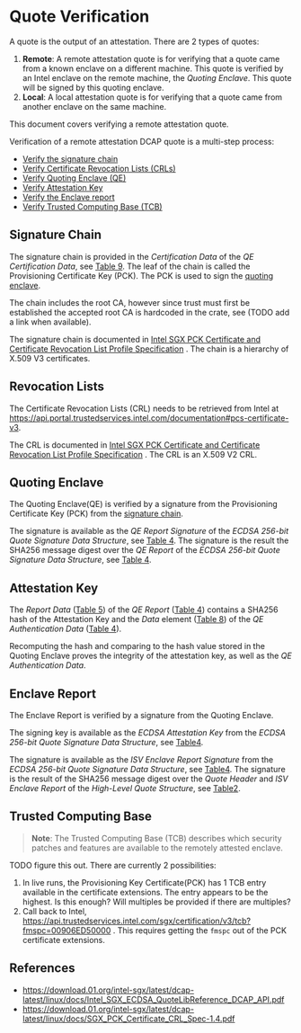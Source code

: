 # Quote Verification

A quote is the output of an attestation. There are 2 types of quotes:

1. **Remote**: A remote attestation quote is for verifying that a quote came
   from a known enclave on a different machine. This quote is verified by an
   Intel enclave on the remote machine, the _Quoting Enclave_. This quote will
   be signed by this quoting enclave.
2. **Local**: A local attestation quote is for verifying that a quote came from
   another enclave on the same machine.

This document covers verifying a remote attestation quote.

Verification of a remote attestation DCAP quote is a multi-step process:

* [Verify the signature chain](#signature-chain)
* [Verify Certificate Revocation Lists (CRLs)](#revocation-lists)
* [Verify Quoting Enclave (QE)](#quoting-enclave)
* [Verify Attestation Key](#attestation-key)
* [Verify the Enclave report](#enclave-report)
* [Verify Trusted Computing Base (TCB)](#trusted-computing-base)

## Signature Chain

The signature chain is provided in the _Certification Data_ of the _QE
Certification Data_, see [Table 9][1]. The leaf of the chain is called the
Provisioning Certificate Key (PCK). The PCK is used to sign
the [quoting enclave](#quoting-enclave).

The chain includes the root CA, however since trust must first be established
the accepted root CA is hardcoded in the crate, see (TODO add a link when
available).

The signature chain is documented
in [Intel SGX PCK Certificate and Certificate Revocation List Profile Specification][2]
. The chain is a hierarchy of X.509 V3 certificates.

## Revocation Lists

The Certificate Revocation Lists (CRL) needs to be retrieved from Intel
at <https://api.portal.trustedservices.intel.com/documentation#pcs-certificate-v3>.

The CRL is documented
in [Intel SGX PCK Certificate and Certificate Revocation List Profile Specification][2]
. The CRL is an X.509 V2 CRL.

## Quoting Enclave

The Quoting Enclave(QE) is verified by a signature from the Provisioning
Certificate Key (PCK) from the [signature chain](#signature-chain).

The signature is available as the _QE Report Signature_ of the _ECDSA 256-bit
Quote Signature Data Structure_, see [Table 4][1]. The signature is the result
the SHA256 message digest over the _QE Report_ of the _ECDSA 256-bit Quote
Signature Data Structure_, see [Table 4][1].

## Attestation Key

The _Report Data_ ([Table 5][1]) of the _QE Report_ ([Table 4][1])
contains a SHA256 hash of the Attestation Key and the _Data_
element ([Table 8][1]) of the _QE Authentication Data_ ([Table 4][1]).

Recomputing the hash and comparing to the hash value stored in the Quoting
Enclave proves the integrity of the attestation key, as well as the _QE
Authentication Data_.

## Enclave Report

The Enclave Report is verified by a signature from the Quoting Enclave.

The signing key is available as the _ECDSA Attestation Key_ from the
_ECDSA 256-bit Quote Signature Data Structure_, see [Table4][1].

The signature is available as the _ISV Enclave Report Signature_ from the _ECDSA
256-bit Quote Signature Data Structure_, see [Table4][1]. The signature is the
result of the SHA256 message digest over the _Quote Header_ and _ISV Enclave
Report_ of the _High-Level Quote Structure_, see [Table2][1].

## Trusted Computing Base

> **Note**: The Trusted Computing Base (TCB) describes which security patches
> and features are available to the remotely attested enclave.

TODO figure this out.  There are currently 2 possibilities:

1. In live runs, the Provisioning Key Certificate(PCK) has 1 TCB entry available
   in the certificate extensions. The entry appears to be the highest. Is this
   enough? Will multiples be provided if there are multiples?
2. Call back to
   Intel, <https://api.trustedservices.intel.com/sgx/certification/v3/tcb?fmspc=00906ED50000>
   . This requires getting the `fmspc` out of the PCK certificate extensions.

## References

* <https://download.01.org/intel-sgx/latest/dcap-latest/linux/docs/Intel_SGX_ECDSA_QuoteLibReference_DCAP_API.pdf>
* <https://download.01.org/intel-sgx/latest/dcap-latest/linux/docs/SGX_PCK_Certificate_CRL_Spec-1.4.pdf>

<!-- Repeated here and in references for ease of linking -->
[1]: https://download.01.org/intel-sgx/latest/dcap-latest/linux/docs/Intel_SGX_ECDSA_QuoteLibReference_DCAP_API.pdf
[2]: https://download.01.org/intel-sgx/latest/dcap-latest/linux/docs/SGX_PCK_Certificate_CRL_Spec-1.4.pdf
